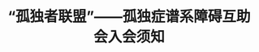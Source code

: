 ---
title: “孤独者联盟”——孤独症谱系障碍互助会入会须知
tags: [介绍, 孤独症, ASD]
color: secondary
description: “孤独者联盟”——孤独症谱系障碍互助会入会须知
external_url: http://mp.weixin.qq.com/s?__biz=MzIyMzgyMjY5NQ==&amp;mid=2247483668&amp;idx=2&amp;sn=dce6ec69066d00eec50cdfc2adf87bcb&amp;chksm=e819171cdf6e9e0a53bc87fbcbbddd1868fc44f0d60965ab51a69ba8d98e71dd2494b0f03627&amp;scene=27#wechat_redirect
---